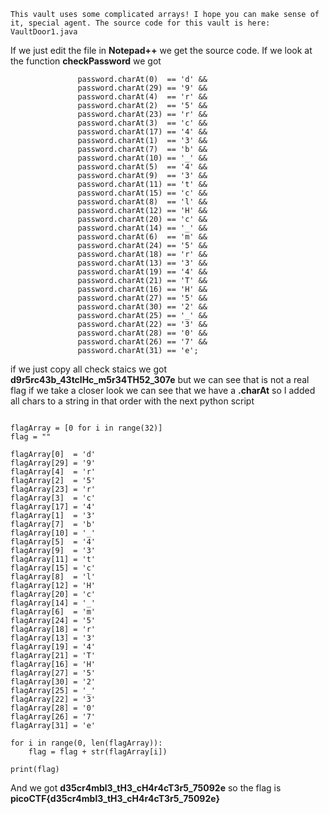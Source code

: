 ```
This vault uses some complicated arrays! I hope you can make sense of it, special agent. The source code for this vault is here: VaultDoor1.java
```

If we just edit the file in **Notepad++** we get the source code. If we look at the function **checkPassword** we got

```
               password.charAt(0)  == 'd' &&
               password.charAt(29) == '9' &&
               password.charAt(4)  == 'r' &&
               password.charAt(2)  == '5' &&
               password.charAt(23) == 'r' &&
               password.charAt(3)  == 'c' &&
               password.charAt(17) == '4' &&
               password.charAt(1)  == '3' &&
               password.charAt(7)  == 'b' &&
               password.charAt(10) == '_' &&
               password.charAt(5)  == '4' &&
               password.charAt(9)  == '3' &&
               password.charAt(11) == 't' &&
               password.charAt(15) == 'c' &&
               password.charAt(8)  == 'l' &&
               password.charAt(12) == 'H' &&
               password.charAt(20) == 'c' &&
               password.charAt(14) == '_' &&
               password.charAt(6)  == 'm' &&
               password.charAt(24) == '5' &&
               password.charAt(18) == 'r' &&
               password.charAt(13) == '3' &&
               password.charAt(19) == '4' &&
               password.charAt(21) == 'T' &&
               password.charAt(16) == 'H' &&
               password.charAt(27) == '5' &&
               password.charAt(30) == '2' &&
               password.charAt(25) == '_' &&
               password.charAt(22) == '3' &&
               password.charAt(28) == '0' &&
               password.charAt(26) == '7' &&
               password.charAt(31) == 'e';
```

if we just copy all check staics we got **d9r5rc43b_43tclHc_m5r34TH52_307e** but we can see that is not a real flag if we take a closer look we can see that we have a **.charAt** so I added all chars to a string in that order with the next python script

```

flagArray = [0 for i in range(32)] 
flag = ""

flagArray[0]  = 'd'
flagArray[29] = '9'
flagArray[4]  = 'r'
flagArray[2]  = '5'
flagArray[23] = 'r'
flagArray[3]  = 'c'
flagArray[17] = '4'
flagArray[1]  = '3'
flagArray[7]  = 'b'
flagArray[10] = '_'
flagArray[5]  = '4'
flagArray[9]  = '3'
flagArray[11] = 't'
flagArray[15] = 'c'
flagArray[8]  = 'l'
flagArray[12] = 'H'
flagArray[20] = 'c'
flagArray[14] = '_'
flagArray[6]  = 'm'
flagArray[24] = '5'
flagArray[18] = 'r'
flagArray[13] = '3'
flagArray[19] = '4'
flagArray[21] = 'T'
flagArray[16] = 'H'
flagArray[27] = '5'
flagArray[30] = '2'
flagArray[25] = '_'
flagArray[22] = '3'
flagArray[28] = '0'
flagArray[26] = '7'
flagArray[31] = 'e'

for i in range(0, len(flagArray)):
    flag = flag + str(flagArray[i])

print(flag)
```

And we got **d35cr4mbl3_tH3_cH4r4cT3r5_75092e** so the flag is **picoCTF{d35cr4mbl3_tH3_cH4r4cT3r5_75092e}**


